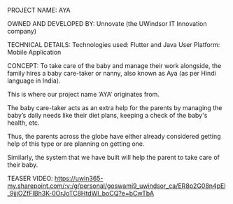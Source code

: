 PROJECT NAME: AYA

OWNED AND DEVELOPED BY: Unnovate (the UWindsor IT Innovation company)

TECHNICAL DETAILS:
Technologies used: Flutter and Java
User Platform: Mobile Application

CONCEPT:
To take care of the baby and manage their work alongside, the family hires a baby care-taker or nanny, also known as Aya (as per Hindi language in India).

This is where our project name ‘AYA’ originates from.

The baby care-taker acts as an extra help for the parents by managing the baby’s daily needs like their diet plans, keeping a check of the baby's health, etc.

Thus, the parents across the globe have either already considered getting help of this type or are planning on getting one.

Similarly, the system that we have built will help the parent to take care of their baby.

TEASER VIDEO: https://uwin365-my.sharepoint.com/:v:/g/personal/goswami9_uwindsor_ca/ER8p2G08n4pEl_9jjjOZfFIBh3K-0OrJoTC8HtdWl_boCQ?e=bCwTbA
